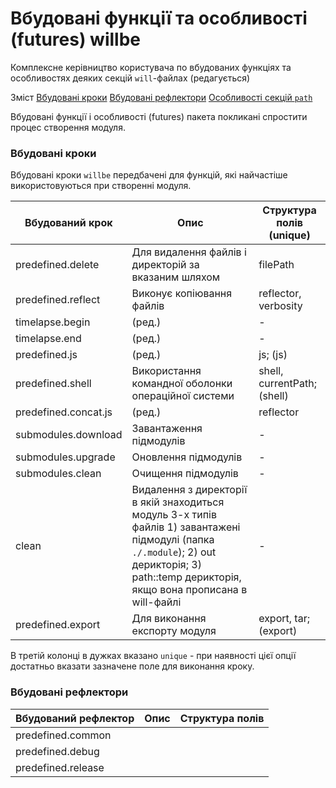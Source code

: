 # Вбудовані функції та особливості (futures) willbe

Комплексне керівництво користувача по вбудованих функціях та особливостях деяких секцій `will`-файлах (редагується)

Зміст
[Вбудовані кроки](#predefined-steps)
[Вбудовані рефлектори](#predefined-reflectors)
[Особливості секцій `path`](#path-futures)

Вбудовані функції і особливості (futures) пакета покликані спростити процес створення модуля.

<a name="predefined-steps"></a>  
### Вбудовані кроки  
Вбудовані кроки `willbe` передбачені для функцій, які найчастіше використовуються при створенні модуля.  

| Вбудований крок      | Опис                                                 | Структура полів (unique)        |
|----------------------|------------------------------------------------------|---------------------------------|
| predefined.delete    | Для видалення файлів і директорій за вказаним шляхом | filePath                        |
| predefined.reflect   | Виконує копіювання файлів                            | reflector, verbosity            |
| timelapse.begin      | (ред.)                                               | -                               |
| timelapse.end        | (ред.)                                               | -                               |
| predefined.js        | (ред.)                                               | js; (js)                        |
| predefined.shell     | Використання командної оболонки операційної системи  | shell, currentPath; (shell)     |
| predefined.concat.js | (ред.)                                               | reflector                       |
| submodules.download  | Завантаження підмодулів                              | -                               |
| submodules.upgrade   | Оновлення підмодулів                                 | -                               |
| submodules.clean     | Очищення підмодулів                                  | -                               |
| clean                | Видалення з директорії в якій знаходиться модуль 3-х типів файлів 1) завантажені підмодулі (папка `./.module`); 2) out дерикторія; 3) path::temp дерикторія, якщо вона прописана в will-файлі                                                                         | -                               |
| predefined.export    | Для виконання експорту модуля                        | export, tar; (export)           |  

В третій колонці в дужках вказано `unique` - при наявності цієї опції достатньо вказати зазначене поле для виконання кроку.

<a name="predefined-reflectors"></a>  
### Вбудовані рефлектори  


| Вбудований рефлектор | Опис                                                 | Структура полів       |
|----------------------|------------------------------------------------------|-----------------------|
| predefined.common    |                                                      |                       |
| predefined.debug     |                                                      |                       |
| predefined.release   |                                                      |                       |
